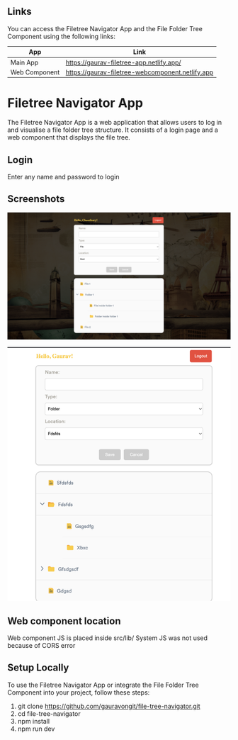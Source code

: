 ## Links

You can access the Filetree Navigator App and the File Folder Tree Component using the following links:

| App             | Link                                                                |
| ----------------- | ------------------------------------------------------------------ |
| Main App |  https://gaurav-filetree-app.netlify.app/ |
| Web Component | https://gaurav-filetree-webcomponent.netlify.app |


# Filetree Navigator App

The Filetree Navigator App is a web application that allows users to log in and visualise a file folder tree structure. It consists of a login page and a web component that displays the file tree.

## Login

Enter any name and password to login

## Screenshots

![Main App](./public/filetreeapp.jpg)

![File Folder Tree Web Component](./public/web_component.jpg)

## Web component location

Web component JS is placed inside src/lib/
System JS was not used because of CORS error


## Setup Locally

To use the Filetree Navigator App or integrate the File Folder Tree Component into your project, follow these steps:

  1.  git clone https://github.com/gauravongit/file-tree-navigator.git
  2. cd file-tree-navigator
  3. npm install
  4. npm run dev
   

